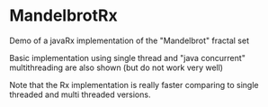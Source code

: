 # MandelbrotRx

Demo of a javaRx implementation of the "Mandelbrot" fractal set

Basic implementation using single thread and "java concurrent" multithreading are also shown (but do not work very well)

Note that the Rx implementation is really faster comparing to single threaded and multi threaded versions.
